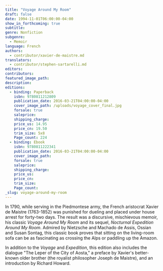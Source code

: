 ```yaml
---
title: "Voyage Around My Room"
draft: false
date: 1994-11-01T06:00:00-04:00
show_in_forthcoming: true
subtitle:
genre: Nonfiction
subgenre:
  - Memoir
language: French
authors:
  - contributor/xavier-de-maistre.md
translators:
  - contributor/stephen-sartarelli.md
editors:
contributors:
featured_image_path:
description:
editions:
  - binding: Paperback
    isbn: 9780811212809
    publication_date: 2016-03-21T04:00:00-04:00
    cover_image_path: /uploads/voyage_cover_final.jpg
    forsale: true
    saleprice:
    shipping_charge:
    price_us: 14.95
    price_cn: 19.50
    trim_size: 5x8
    Page_count: 224
  - binding: Ebook
    isbn: 9780811222341
    publication_date: 2016-03-21T04:00:00-04:00
    cover_image_path:
    forsale: true
    saleprice:
    shipping_charge:
    price_us:
    price_cn:
    trim_size:
    Page_count:
_slug: voyage-around-my-room
---
```


In 1790, while serving in the Piedmontese army, the French aristocrat Xavier de Maistre (1763-1852) was punished for dueling and placed under house arrest for forty-two days. The result was a discursive, mischievous memoir, his classic _Voyage Around My Room_ and its sequel, _Nocturnal Expedition Around My Room_. Admired by Nietzsche and Machado de Assis, Ossian and Susan Sontag, this classic book proves that sitting on the living-room sofa can be as fascinating as crossing the Alps or paddling up the Amazon.

In addition to the _Voyage_ and _Expedition_, this edition also includes the dialogue "The Leper of the City of Aosta," a preface by Xavier's better-known older brother (the royalist philosopher Joseph de Maistre), and an introduction by Richard Howard.


